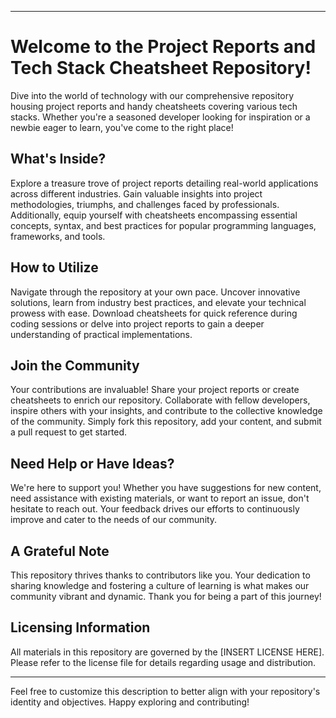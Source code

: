 

---

# Welcome to the Project Reports and Tech Stack Cheatsheet Repository!

Dive into the world of technology with our comprehensive repository housing project reports and handy cheatsheets covering various tech stacks. Whether you're a seasoned developer looking for inspiration or a newbie eager to learn, you've come to the right place!

## What's Inside?
Explore a treasure trove of project reports detailing real-world applications across different industries. Gain valuable insights into project methodologies, triumphs, and challenges faced by professionals. Additionally, equip yourself with cheatsheets encompassing essential concepts, syntax, and best practices for popular programming languages, frameworks, and tools.

## How to Utilize
Navigate through the repository at your own pace. Uncover innovative solutions, learn from industry best practices, and elevate your technical prowess with ease. Download cheatsheets for quick reference during coding sessions or delve into project reports to gain a deeper understanding of practical implementations.

## Join the Community
Your contributions are invaluable! Share your project reports or create cheatsheets to enrich our repository. Collaborate with fellow developers, inspire others with your insights, and contribute to the collective knowledge of the community. Simply fork this repository, add your content, and submit a pull request to get started.

## Need Help or Have Ideas?
We're here to support you! Whether you have suggestions for new content, need assistance with existing materials, or want to report an issue, don't hesitate to reach out. Your feedback drives our efforts to continuously improve and cater to the needs of our community.

## A Grateful Note
This repository thrives thanks to contributors like you. Your dedication to sharing knowledge and fostering a culture of learning is what makes our community vibrant and dynamic. Thank you for being a part of this journey!

## Licensing Information
All materials in this repository are governed by the [INSERT LICENSE HERE]. Please refer to the license file for details regarding usage and distribution.

---

Feel free to customize this description to better align with your repository's identity and objectives. Happy exploring and contributing!
